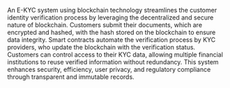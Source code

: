 An E-KYC system using blockchain technology streamlines the customer identity verification process by leveraging the decentralized and secure nature of blockchain. Customers submit their documents, which are encrypted and hashed, with the hash stored on the blockchain to ensure data integrity. Smart contracts automate the verification process by KYC providers, who update the blockchain with the verification status. Customers can control access to their KYC data, allowing multiple financial institutions to reuse verified information without redundancy. This system enhances security, efficiency, user privacy, and regulatory compliance through transparent and immutable records.
